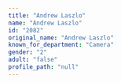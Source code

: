 ```yaml
---
title: "Andrew Laszlo"
name: "Andrew Laszlo"
id: "2082"
original_name: "Andrew Laszlo"
known_for_department: "Camera"
gender: "2"
adult: "false"
profile_path: "null"
---
```

